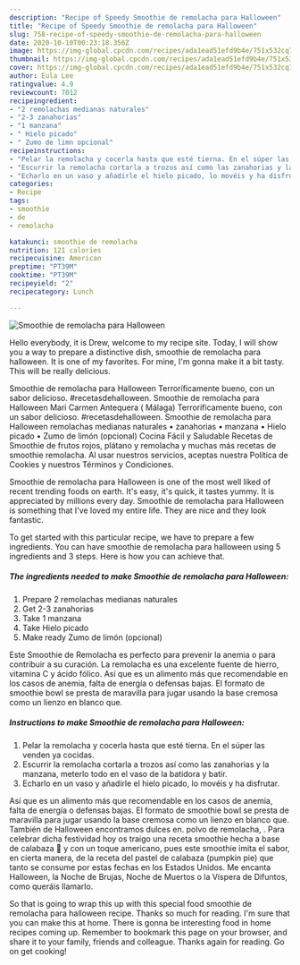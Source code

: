 ```yaml
---
description: "Recipe of Speedy Smoothie de remolacha para Halloween"
title: "Recipe of Speedy Smoothie de remolacha para Halloween"
slug: 758-recipe-of-speedy-smoothie-de-remolacha-para-halloween
date: 2020-10-10T00:23:18.356Z
image: https://img-global.cpcdn.com/recipes/ada1ead51efd9b4e/751x532cq70/smoothie-de-remolacha-para-halloween-foto-principal.jpg
thumbnail: https://img-global.cpcdn.com/recipes/ada1ead51efd9b4e/751x532cq70/smoothie-de-remolacha-para-halloween-foto-principal.jpg
cover: https://img-global.cpcdn.com/recipes/ada1ead51efd9b4e/751x532cq70/smoothie-de-remolacha-para-halloween-foto-principal.jpg
author: Eula Lee
ratingvalue: 4.9
reviewcount: 7012
recipeingredient:
- "2 remolachas medianas naturales"
- "2-3 zanahorias"
- "1 manzana"
- " Hielo picado"
- " Zumo de limn opcional"
recipeinstructions:
- "Pelar la remolacha y cocerla hasta que esté tierna. En el súper las venden ya cocidas."
- "Escurrir la remolacha cortarla a trozos así como las zanahorias y la manzana, meterlo todo en el vaso de la batidora y batir."
- "Echarlo en un vaso y añadirle el hielo picado, lo movéis y ha disfrutar."
categories:
- Recipe
tags:
- smoothie
- de
- remolacha

katakunci: smoothie de remolacha 
nutrition: 121 calories
recipecuisine: American
preptime: "PT39M"
cooktime: "PT39M"
recipeyield: "2"
recipecategory: Lunch

---
```



![Smoothie de remolacha para Halloween](https://img-global.cpcdn.com/recipes/ada1ead51efd9b4e/751x532cq70/smoothie-de-remolacha-para-halloween-foto-principal.jpg)

Hello everybody, it is Drew, welcome to my recipe site. Today, I will show you a way to prepare a distinctive dish, smoothie de remolacha para halloween. It is one of my favorites. For mine, I'm gonna make it a bit tasty. This will be really delicious.

Smoothie de remolacha para Halloween Terroríficamente bueno, con un sabor delicioso. #recetasdehalloween. Smoothie de remolacha para Halloween Mari Carmen Antequera ( Málaga) Terroríficamente bueno, con un sabor delicioso. #recetasdehalloween. Smoothie de remolacha para Halloween remolachas medianas naturales • zanahorias • manzana • Hielo picado • Zumo de limón (opcional) Cocina Fácil y Saludable Recetas de Smoothie de frutos rojos, plátano y remolacha y muchas más recetas de smoothie remolacha. Al usar nuestros servicios, aceptas nuestra Política de Cookies y nuestros Términos y Condiciones.

Smoothie de remolacha para Halloween is one of the most well liked of recent trending foods on earth. It's easy, it's quick, it tastes yummy. It is appreciated by millions every day. Smoothie de remolacha para Halloween is something that I've loved my entire life. They are nice and they look fantastic.


To get started with this particular recipe, we have to prepare a few ingredients. You can have smoothie de remolacha para halloween using 5 ingredients and 3 steps. Here is how you can achieve that.

<!--inarticleads1-->

##### The ingredients needed to make Smoothie de remolacha para Halloween:

1. Prepare 2 remolachas medianas naturales
1. Get 2-3 zanahorias
1. Take 1 manzana
1. Take  Hielo picado
1. Make ready  Zumo de limón (opcional)


Este Smoothie de Remolacha es perfecto para prevenir la anemia o para contribuir a su curación. La remolacha es una excelente fuente de hierro, vitamina C y ácido fólico. Así que es un alimento más que recomendable en los casos de anemia, falta de energía o defensas bajas. El formato de smoothie bowl se presta de maravilla para jugar usando la base cremosa como un lienzo en blanco que. 

<!--inarticleads2-->

##### Instructions to make Smoothie de remolacha para Halloween:

1. Pelar la remolacha y cocerla hasta que esté tierna. En el súper las venden ya cocidas.
1. Escurrir la remolacha cortarla a trozos así como las zanahorias y la manzana, meterlo todo en el vaso de la batidora y batir.
1. Echarlo en un vaso y añadirle el hielo picado, lo movéis y ha disfrutar.


Así que es un alimento más que recomendable en los casos de anemia, falta de energía o defensas bajas. El formato de smoothie bowl se presta de maravilla para jugar usando la base cremosa como un lienzo en blanco que. También de Halloween encontramos dulces en. polvo de remolacha, . Para celebrar dicha festividad hoy os traigo una receta smoothie hecha a base de calabaza 🎃 y con un toque americano, pues este smoothie imita el sabor, en cierta manera, de la receta del pastel de calabaza (pumpkin pie) que tanto se consume por estas fechas en los Estados Unidos. Me encanta Halloween, la Noche de Brujas, Noche de Muertos o la Víspera de Difuntos, como queráis llamarlo. 

So that is going to wrap this up with this special food smoothie de remolacha para halloween recipe. Thanks so much for reading. I'm sure that you can make this at home. There is gonna be interesting food in home recipes coming up. Remember to bookmark this page on your browser, and share it to your family, friends and colleague. Thanks again for reading. Go on get cooking!
